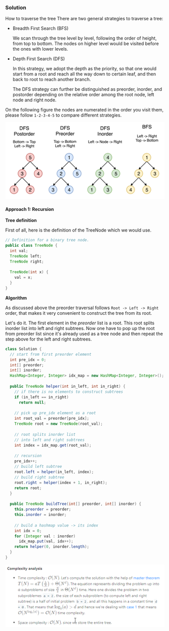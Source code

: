 ### Solution

How to traverse the tree
There are two general strategies to traverse a tree:

* Breadth First Search (BFS)

    We scan through the tree level by level, following the order of height, from top to bottom. The nodes on higher level would be visited before the ones with lower levels.

* Depth First Search (DFS)

    In this strategy, we adopt the depth as the priority, so that one would start from a root and reach all the way down to certain leaf, and then back to root to reach another branch.

    The DFS strategy can further be distinguished as preorder, inorder, and postorder depending on the relative order among the root node, left node and right node.

On the following figure the nodes are numerated in the order you visit them, please follow `1-2-3-4-5` to compare different strategies.

![](145_transverse.png)

#### Approach 1: Recursion
**Tree definition**

First of all, here is the definition of the TreeNode which we would use.

```java
// Definition for a binary tree node.
public class TreeNode {
  int val;
  TreeNode left;
  TreeNode right;

  TreeNode(int x) {
    val = x;
  }
}
```

**Algorithm**

As discussed above the preorder traversal follows `Root -> Left -> Right` order, that makes it very convenient to construct the tree from its root.

Let's do it. The first element in the *preorder* list is a root. This root splits inorder list into left and right subtrees. Now one have to pop up the root from preorder list since it's already used as a tree node and then repeat the step above for the left and right subtrees.

```java
class Solution {
  // start from first preorder element
  int pre_idx = 0;
  int[] preorder;
  int[] inorder;
  HashMap<Integer, Integer> idx_map = new HashMap<Integer, Integer>();

  public TreeNode helper(int in_left, int in_right) {
    // if there is no elements to construct subtrees
    if (in_left == in_right)
      return null;

    // pick up pre_idx element as a root
    int root_val = preorder[pre_idx];
    TreeNode root = new TreeNode(root_val);

    // root splits inorder list
    // into left and right subtrees
    int index = idx_map.get(root_val);

    // recursion 
    pre_idx++;
    // build left subtree
    root.left = helper(in_left, index);
    // build right subtree
    root.right = helper(index + 1, in_right);
    return root;
  }

  public TreeNode buildTree(int[] preorder, int[] inorder) {
    this.preorder = preorder;
    this.inorder = inorder;

    // build a hashmap value -> its index
    int idx = 0;
    for (Integer val : inorder)
      idx_map.put(val, idx++);
    return helper(0, inorder.length);
  }
}
```

![](Algo1_ComplexityAnalysis.png)

